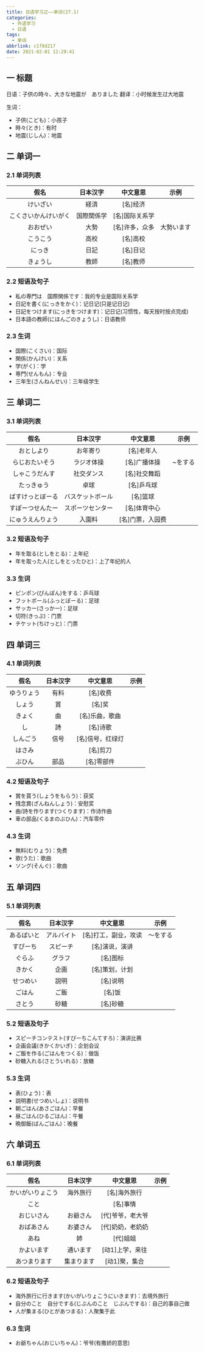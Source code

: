 ```yaml
---
title: 日语学习之——单词(27.1)
categories:
  - 外语学习
  - 日语
tags:
  - 单词
abbrlink: c1f8d217
date: 2021-02-01 12:29:41
---
```

## 一 标题

日语：子供の時々、大きな地震が　ありました
翻译：小时候发生过大地震
<!--more-->
生词：

* 子供(こども)：小孩子
* 時々(とき)：有时
* 地震(じしん)：地震

## 二 单词一

### 2.1 单词列表

|       **假名**       | **日本汉字** |  **中文意思**  |  **示例**  |
| :------------------: | :----------: | :------------: | :--------: |
|       けいざい       |     経済     |    [名]经济    |            |
| こくさいかんけいがく |  国際関係学  | [名]国际关系学 |            |
|       おおぜい       |     大勢     | [名]许多，众多 | 大勢います |
|       こうこう       |     高校     |    [名]高校    |            |
|        にっき        |     日記     |    [名]日记    |            |
|       きょうし       |     教師     |    [名]教师    |            |

### 2.2 短语及句子

* 私の専門は　国際関係です：我的专业是国际关系学
* 日記を書く(にっきをかく)：记日记(只是记日记)
* 日記をつけます(にっきをつけます)：记日记(习惯性，每天按时按点完成)
* 日本語の教師(にほんごのきょうし)：日语教师

### 2.3 生词

* 国際(こくさい)：国际
* 関係(かんけい)：关系
* 学(がく)：学
* 専門(せんもん)：专业
* 三年生(さんねんせい)：三年级学生

## 三 单词二

### 3.1 单词列表

|     **假名**     |   **日本汉字**   |   **中文意思**   | **示例** |
| :--------------: | :--------------: | :--------------: | :------: |
|    おとしより    |     お年寄り     |    [名]老年人    |          |
|  らじおたいそう  |    ラジオ体操    |   [名]广播体操   | ~をする  |
|  しゃこうだんす  |    社交ダンス    |   [名]社交舞蹈   |          |
|    たっきゅう    |       卓球       |    [名]乒乓球    |          |
| ばすけっとぼーる | バスケットボール |     [名]篮球     |          |
| すぽーつせんたー | スポーツセンター |   [名]体育中心   |          |
| にゅうえんりょう |      入園料      | [名]门票，入园费 |          |

### 3.2 短语及句子

* 年を取る(としをとる)：上年纪
* 年を取った人(としをとったひと)：上了年纪的人

### 3.3 生词

* ピンポン(ぴんぽん)をする：乒乓球
* フットボール(ふっとぼーる)：足球
* サッカー(さっかー)：足球
* 切符(きっぷ)：门票
* チケット(ちけっと)：门票

## 四 单词三

### 4.1  单词列表

|  **假名**  | **日本汉字** |   **中文意思**   | **示例** |
| :--------: | :----------: | :--------------: | :------: |
| ゆうりょう |     有料     |     [名]收费     |          |
|   しょう   |      賞      |      [名]奖      |          |
|   きょく   |      曲      |  [名]乐曲，歌曲  |          |
|     し     |      詩      |     [名]诗歌     |          |
|  しんごう  |     信号     | [名]信号，红绿灯 |          |
|   はさみ   |              |     [名]剪刀     |          |
|   ぶひん   |     部品     |    [名]零部件    |          |

### 4.2 短语及句子

* 賞を貰う(しょうをもらう)：获奖
* 残念賞(ざんねんしょう)：安慰奖
* 曲/詩を作ります(つくります)：作诗作曲
* 車の部品(くるまのぶひん)：汽车零件

### 4.3 生词

* 無料(むりょう)：免费
* 歌(うた)：歌曲
* ソング(そんぐ)：歌曲

## 五 单词四

### 5.1 单词列表

|  **假名**  | **日本汉字** |     **中文意思**     | **示例** |
| :--------: | :----------: | :------------------: | :------: |
| あるばいと |  アルバイト  | [名]打工，副业，攻读 | ～をする |
|  すぴーち  |   スピーチ   |    [名]演说，演讲    |          |
|   ぐらふ   |    グラフ    |       [名]图标       |          |
|   きかく   |     企画     |    [名]策划，计划    |          |
|  せつめい  |     説明     |       [名]说明       |          |
|   ごはん   |     ご飯     |        [名]饭        |          |
|   さとう   |     砂糖     |       [名]砂糖       |          |

### 5.2 短语及句子

* スピーチコンテスト(すぴーちこんてすろ)：演讲比赛
* 企画会議(きかくかいぎ)：企划会议
* ご飯を作る(ごはんをつくる)：做饭
* 砂糖入れる(さとういれる)：放糖

### 5.3 生词

* 表(ひょう)：表
* 説明書(せつめいしょ)：说明书
* 朝ごはん(あさごはん)：早餐
* 昼ごはん(ひるごはん)：午餐
* 晩御飯(ばんごはん)：晚餐

## 六 单词五

### 6.1 单词列表

|     **假名**     | **日本汉字** |   **中文意思**   | **示例** |
| :--------------: | :----------: | :--------------: | :------: |
| かいがいりょこう |   海外旅行   |   [名]海外旅行   |          |
|       こと       |              |     [名]事情     |          |
|    おじいさん    |   お爺さん   | [代]爷爷，老大爷 |          |
|    おばあさん    |   お婆さん   | [代]奶奶，老奶奶 |          |
|       あね       |      姉      |     [代]姐姐     |          |
|    かよいます    |   通います   | [动1]上学，来往  |          |
|   あつまります   |  集まります  |  [动1]聚，集合   |          |

### 6.2 短语及句子

* 海外旅行に行きます(かいがいりょこうにいきます)：去境外旅行
* 自分のこと　自分でする(じぶんのこと　じぶんでする)：自己的事自己做
* 人が集まる(ひとがあつまる)：人聚集于此

### 6.3 生词

* お爺ちゃん(おじいちゃん)：爷爷(有撒娇的意思)

